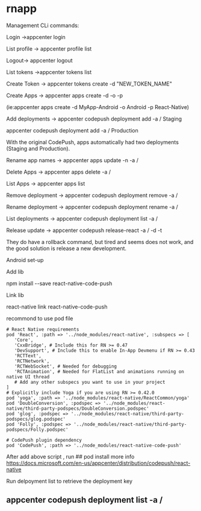 # rnapp


Management CLi commands:

Login ->appcenter login

List profile -> appcenter profile list

Logout-> appcenter logout

List tokens ->appcenter tokens list

Create Token -> appcenter tokens create -d "NEW_TOKEN_NAME"

Create Apps -> appcenter apps create -d <appDisplayName> -o <operatingSystem>  -p <platform> 
 
 (ie:appcenter apps create -d MyApp-Android -o Android -p React-Native)
 
Add deployments -> appcenter codepush deployment add -a <ownerName>/<appName> Staging
 
 
appcenter codepush deployment add -a <ownerName>/<appName> Production
                
With the original CodePush, apps automatically had two deployments (Staging and Production). 
  
Rename app names -> appcenter apps update -n <newName> -a <ownerName>/<appName>
 
Delete Apps -> appcenter apps delete -a <ownerName>/<appName>
 
List Apps -> appcenter apps list

Remove deployment -> appcenter codepush deployment remove -a <ownerName>/<appName> <deploymentName>
 
Rename deployment -> appcenter codepush deployment rename -a <ownerName>/<appName> <deploymentName> <newDeploymentName>
 
List deployments -> appcenter codepush deployment list -a <ownerName>/<appName>
 
Release update -> appcenter codepush release-react -a <ownerName>/<appName> -d <deploymentName> -t <targetBinaryVersion> 

They do have a rollback command, but tired and seems does not work, and the good solution is release a new development.


Android set-up

Add lib 

npm install --save react-native-code-push

Link lib

react-native link react-native-code-push

recommond to use pod file

```
# React Native requirements
pod 'React', :path => '../node_modules/react-native', :subspecs => [
   'Core',
   'CxxBridge', # Include this for RN >= 0.47
   'DevSupport', # Include this to enable In-App Devmenu if RN >= 0.43
   'RCTText',
   'RCTNetwork',
   'RCTWebSocket', # Needed for debugging
   'RCTAnimation', # Needed for FlatList and animations running on native UI thread
   # Add any other subspecs you want to use in your project
]
# Explicitly include Yoga if you are using RN >= 0.42.0
pod 'yoga', :path => '../node_modules/react-native/ReactCommon/yoga'
pod 'DoubleConversion', :podspec => '../node_modules/react-native/third-party-podspecs/DoubleConversion.podspec'
pod 'glog', :podspec => '../node_modules/react-native/third-party-podspecs/glog.podspec'
pod 'Folly', :podspec => '../node_modules/react-native/third-party-podspecs/Folly.podspec'

# CodePush plugin dependency
pod 'CodePush', :path => '../node_modules/react-native-code-push'
```
After add above script , run ## pod install
 more info https://docs.microsoft.com/en-us/appcenter/distribution/codepush/react-native
 
 Run delpoyment list to retrieve the deployment key
  ## appcenter codepush deployment list -a <ownerName>/<appName>  
